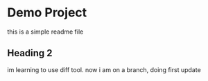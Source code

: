 # Demo Project

this is a simple readme file

## Heading 2

im learning to use diff tool.
now i am on a branch, doing first update
